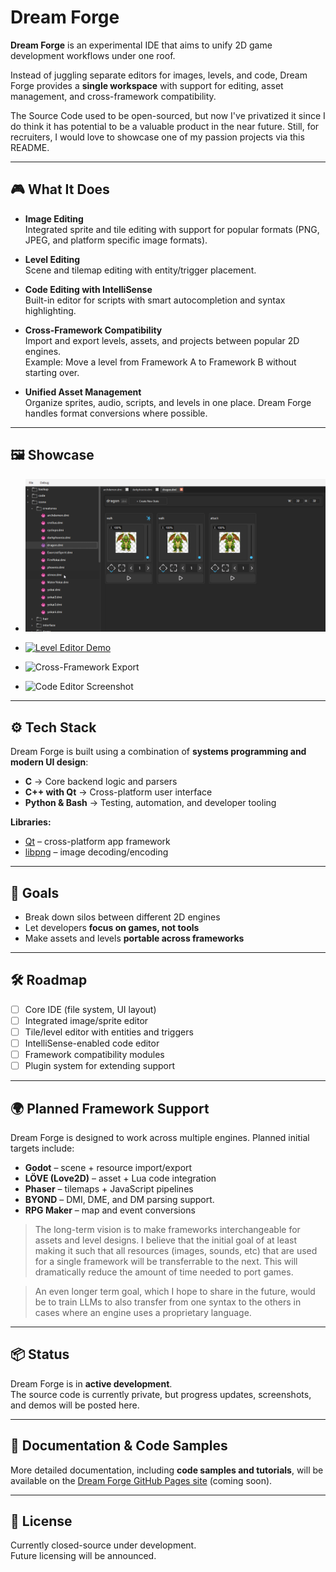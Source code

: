 # Dream Forge  

**Dream Forge** is an experimental IDE that aims to unify 2D game development workflows under one roof.  

Instead of juggling separate editors for images, levels, and code, Dream Forge provides a **single workspace** with support for editing, asset management, and cross-framework compatibility.  

The Source Code used to be open-sourced, but now I've privatized it since I do think it has potential to be a valuable product in the near future. Still, for recruiters, I would love to showcase one of my passion projects via this README.

---
## 🎮 What It Does  

- **Image Editing**  
  Integrated sprite and tile editing with support for popular formats (PNG, JPEG, and platform specific image formats).  

- **Level Editing**  
  Scene and tilemap editing with entity/trigger placement.  

- **Code Editing with IntelliSense**  
  Built-in editor for scripts with smart autocompletion and syntax highlighting.  

- **Cross-Framework Compatibility**  
  Import and export levels, assets, and projects between popular 2D engines.  
  Example: Move a level from Framework A to Framework B without starting over.  

- **Unified Asset Management**  
  Organize sprites, audio, scripts, and levels in one place. Dream Forge handles format conversions where possible.  

---

## 🖼️ Showcase  

- ![Sprite Editor Screenshot](docs/images/sprite-editor.png)  
- [![Level Editor Demo](docs/images/level_editor_demo.gif)](https://github.com/MisterMeme95/DMI_Forge/raw/refs/heads/main/docs/images/level_editor_demo.mp4)

- ![Cross-Framework Export](docs/images/export-demo.png)  
- ![Code Editor Screenshot](docs/images/code-editor.png)  


---

## ⚙️ Tech Stack  

Dream Forge is built using a combination of **systems programming and modern UI design**:

- **C** → Core backend logic and parsers  
- **C++ with Qt** → Cross-platform user interface  
- **Python & Bash** → Testing, automation, and developer tooling  

**Libraries:**  
- [Qt](https://www.qt.io/) – cross-platform app framework  
- [libpng](http://www.libpng.org/pub/png/libpng.html) – image decoding/encoding  

---

## 🚀 Goals  

- Break down silos between different 2D engines  
- Let developers **focus on games, not tools**  
- Make assets and levels **portable across frameworks**  

---

## 🛠️ Roadmap  

- [ ] Core IDE (file system, UI layout)  
- [ ] Integrated image/sprite editor  
- [ ] Tile/level editor with entities and triggers  
- [ ] IntelliSense-enabled code editor  
- [ ] Framework compatibility modules  
- [ ] Plugin system for extending support  

---

## 🌍 Planned Framework Support  

Dream Forge is designed to work across multiple engines. Planned initial targets include:  

- **Godot** – scene + resource import/export  
- **LÖVE (Love2D)** – asset + Lua code integration  
- **Phaser** – tilemaps + JavaScript pipelines  
- **BYOND** – DMI, DME, and DM parsing support.
- **RPG Maker** – map and event conversions  

> The long-term vision is to make frameworks interchangeable for assets and level designs. I believe that the initial goal of at least making it such that all resources (images, sounds, etc) that are used for a single framework will be transferrable to the next. This will dramatically reduce the amount of time needed to port games.

> An even longer term goal, which I hope to share in the future, would be to train LLMs to also transfer from one syntax to the others in cases where an engine uses a proprietary language.

---

## 📦 Status  

Dream Forge is in **active development**.  
The source code is currently private, but progress updates, screenshots, and demos will be posted here.  

---

## 📖 Documentation & Code Samples  

More detailed documentation, including **code samples and tutorials**, will be available on the [Dream Forge GitHub Pages site](https://your-username.github.io/dream-forge/) (coming soon).  

---

## 📜 License  

Currently closed-source under development.  
Future licensing will be announced.  
